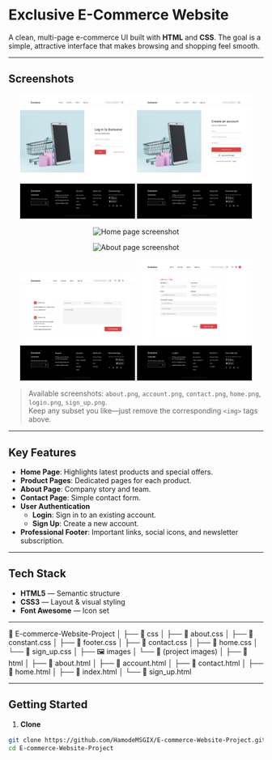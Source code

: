 # Exclusive E-Commerce Website

A clean, multi-page e-commerce UI built with **HTML** and **CSS**. The goal is a simple, attractive interface that makes browsing and shopping feel smooth.

---

## Screenshots

<p align="center">
  <img src="screen_shouts/login.png" alt="Login page screenshot" width="45%"/>
  <img src="screen_shouts/sign_up.png" alt="Sign Up page screenshot" width="45%"/>
</p>
<p align="center">
  <img src="screen_shouts/home.png" alt="Home page screenshot" width="60%"/>
</p>
<p align="center">
  <img src="screen_shouts/about.png" alt="About page screenshot" width="60%"/>
</p>
<p align="center">
  <img src="screen_shouts/contact.png" alt="Contact page screenshot" width="45%"/>
  <img src="screen_shouts/account.png" alt="Account page screenshot" width="45%"/>
</p>

> Available screenshots: `about.png`, `account.png`, `contact.png`, `home.png`, `login.png`, `sign_up.png`.  
> Keep any subset you like—just remove the corresponding `<img>` tags above.

---

## Key Features

- **Home Page**: Highlights latest products and special offers.
- **Product Pages**: Dedicated pages for each product.
- **About Page**: Company story and team.
- **Contact Page**: Simple contact form.
- **User Authentication**
  - **Login**: Sign in to an existing account.
  - **Sign Up**: Create a new account.
- **Professional Footer**: Important links, social icons, and newsletter subscription.

---

## Tech Stack

- **HTML5** — Semantic structure  
- **CSS3** — Layout & visual styling  
- **Font Awesome** — Icon set

---

📁 E-commerce-Website-Project
│
├── 📁 css
│ ├── 🎨 about.css
│ ├── 🎨 constant.css
│ ├── 🎨 footer.css
│ ├── 🎨 contact.css
│ ├── 🎨 home.css
│ └── 🎨 sign_up.css
│
├── 🖼️ images
│ └── 🧩 (project images)
│
├── 📁 html
│ ├── 📄 about.html
│ ├── 📄 account.html
│ ├── 📄 contact.html
│ ├── 📄 home.html
│ ├── 📄 index.html
│ └── 📄 sign_up.html




---

## Getting Started

1) **Clone**
```bash
git clone https://github.com/HamodeMSGIX/E-commerce-Website-Project.git
cd E-commerce-Website-Project







